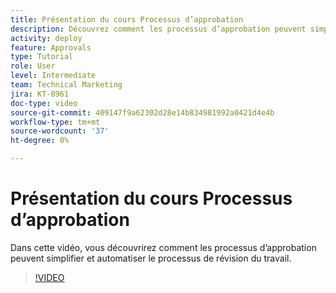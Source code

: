 ```yaml
---
title: Présentation du cours Processus d’approbation
description: Découvrez comment les processus d’approbation peuvent simplifier et automatiser le processus de révision du travail.
activity: deploy
feature: Approvals
type: Tutorial
role: User
level: Intermediate
team: Technical Marketing
jira: KT-8961
doc-type: video
source-git-commit: 409147f9a62302d28e14b834981992a0421d4e4b
workflow-type: tm+mt
source-wordcount: '37'
ht-degree: 0%

---
```


# Présentation du cours Processus d’approbation

Dans cette vidéo, vous découvrirez comment les processus d’approbation peuvent simplifier et automatiser le processus de révision du travail.

>[!VIDEO](https://video.tv.adobe.com/v/335224/?quality=12&learn=on)
